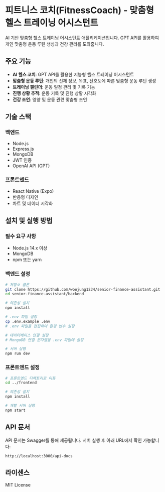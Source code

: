 # 피트니스 코치(FitnessCoach) - 맞춤형 헬스 트레이닝 어시스턴트

AI 기반 맞춤형 헬스 트레이닝 어시스턴트 애플리케이션입니다. GPT API를 활용하여 개인 맞춤형 운동 루틴 생성과 건강 관리를 도와줍니다.

## 주요 기능

- **AI 헬스 코치**: GPT API를 활용한 지능형 헬스 트레이닝 어시스턴트
- **맞춤형 운동 루틴**: 개인의 신체 정보, 목표, 선호도에 따른 맞춤형 운동 루틴 생성
- **트레이닝 캘린더**: 운동 일정 관리 및 기록 기능
- **진행 상황 추적**: 운동 기록 및 진행 상황 시각화
- **건강 조언**: 영양 및 운동 관련 맞춤형 조언

## 기술 스택

### 백엔드
- Node.js
- Express.js
- MongoDB
- JWT 인증
- OpenAI API (GPT)

### 프론트엔드
- React Native (Expo)
- 반응형 디자인
- 차트 및 데이터 시각화

## 설치 및 실행 방법

### 필수 요구 사항
- Node.js 14.x 이상
- MongoDB
- npm 또는 yarn

### 백엔드 설정
```bash
# 저장소 클론
git clone https://github.com/woojung1234/senior-finance-assistant.git
cd senior-finance-assistant/backend

# 의존성 설치
npm install

# .env 파일 설정
cp .env.example .env
# .env 파일을 편집하여 환경 변수 설정

# 데이터베이스 연결 설정
# MongoDB 연결 문자열을 .env 파일에 설정

# 서버 실행
npm run dev
```

### 프론트엔드 설정
```bash
# 프론트엔드 디렉토리로 이동
cd ../frontend

# 의존성 설치
npm install

# 개발 서버 실행
npm start
```

## API 문서

API 문서는 Swagger를 통해 제공됩니다. 서버 실행 후 아래 URL에서 확인 가능합니다:
```
http://localhost:3000/api-docs
```

## 라이센스

MIT License

